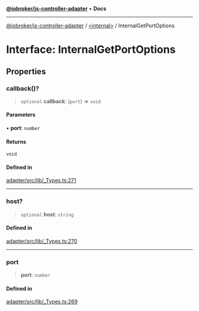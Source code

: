[**@iobroker/js-controller-adapter**](../../README.md) • **Docs**

***

[@iobroker/js-controller-adapter](../../globals.md) / [\<internal\>](../README.md) / InternalGetPortOptions

# Interface: InternalGetPortOptions

## Properties

### callback()?

> `optional` **callback**: (`port`) => `void`

#### Parameters

• **port**: `number`

#### Returns

`void`

#### Defined in

[adapter/src/lib/\_Types.ts:271](https://github.com/ioBroker/ioBroker.js-controller/blob/6e6387bb66b8177b201746ee5d7461396c3654ed/packages/adapter/src/lib/_Types.ts#L271)

***

### host?

> `optional` **host**: `string`

#### Defined in

[adapter/src/lib/\_Types.ts:270](https://github.com/ioBroker/ioBroker.js-controller/blob/6e6387bb66b8177b201746ee5d7461396c3654ed/packages/adapter/src/lib/_Types.ts#L270)

***

### port

> **port**: `number`

#### Defined in

[adapter/src/lib/\_Types.ts:269](https://github.com/ioBroker/ioBroker.js-controller/blob/6e6387bb66b8177b201746ee5d7461396c3654ed/packages/adapter/src/lib/_Types.ts#L269)
